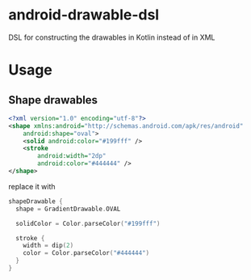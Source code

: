 android-drawable-dsl
====================

DSL for constructing the drawables in Kotlin instead of in XML

# Usage

## Shape drawables

```xml
<?xml version="1.0" encoding="utf-8"?>
<shape xmlns:android="http://schemas.android.com/apk/res/android"
    android:shape="oval">
    <solid android:color="#199fff" />
    <stroke
        android:width="2dp"
        android:color="#444444" />
</shape>
```

replace it with

```kotlin
shapeDrawable {
  shape = GradientDrawable.OVAL

  solidColor = Color.parseColor("#199fff")

  stroke {
    width = dip(2)
    color = Color.parseColor("#444444")
  }
}
```
